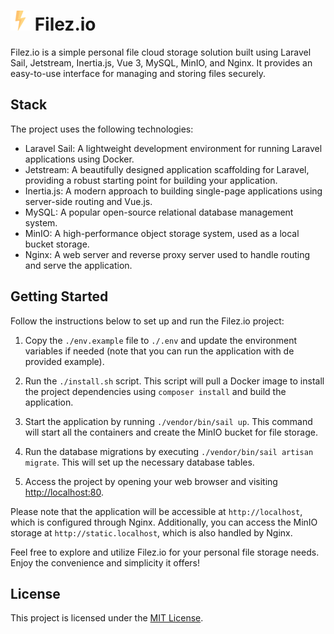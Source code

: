 # <img src="./resources/icons/logo.png" alt="Logo"> Filez.io

Filez.io is a simple personal file cloud storage solution built using Laravel Sail, Jetstream, Inertia.js, Vue 3, MySQL, MinIO, and Nginx. It provides an easy-to-use interface for managing and storing files securely.

## Stack

The project uses the following technologies:

- Laravel Sail: A lightweight development environment for running Laravel applications using Docker.
- Jetstream: A beautifully designed application scaffolding for Laravel, providing a robust starting point for building your application.
- Inertia.js: A modern approach to building single-page applications using server-side routing and Vue.js.
- MySQL: A popular open-source relational database management system.
- MinIO: A high-performance object storage system, used as a local bucket storage.
- Nginx: A web server and reverse proxy server used to handle routing and serve the application.

## Getting Started

Follow the instructions below to set up and run the Filez.io project:

1. Copy the `./env.example` file to `./.env` and update the environment variables if needed (note that you can run the application with de provided example).

2. Run the `./install.sh` script. This script will pull a Docker image to install the project dependencies using `composer install` and build the application.

3. Start the application by running `./vendor/bin/sail up`. This command will start all the containers and create the MinIO bucket for file storage.

4. Run the database migrations by executing `./vendor/bin/sail artisan migrate`. This will set up the necessary database tables.

5. Access the project by opening your web browser and visiting [http://localhost:80](http://localhost:80).

Please note that the application will be accessible at `http://localhost`, which is configured through Nginx. Additionally, you can access the MinIO storage at `http://static.localhost`, which is also handled by Nginx.

Feel free to explore and utilize Filez.io for your personal file storage needs. Enjoy the convenience and simplicity it offers!

## License

This project is licensed under the [MIT License](https://opensource.org/license/mit/).
